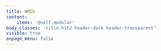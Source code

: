 ```yaml
---
title: NMSG
content:
    items: '@self.modular'
body_classes: 'title-h1h2 header-dark header-transparent'
visible: true
onpage_menu: false
---
```


